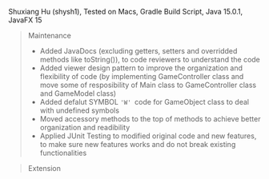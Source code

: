 Shuxiang Hu (shysh1), Tested on Macs, Gradle Build Script, Java 15.0.1, JavaFX 15



> Maintenance 
>
> + Added JavaDocs (excluding getters, setters and overridded methods like toString()), to code reviewers to understand the code
> + Added viewer design pattern to  improve the organization and flexibility of code (by implementing GameController class and move some of resposibility of Main class to GameController class and GameModel class)
> +  Added defalut SYMBOL <code>'W' </code>code for GameObject class to deal with undefined symbols
> + Moved accessory methods to the top of methods to achieve better organization and readibility
> + Applied JUnit Testing to modified original code and new features, to make sure new features works and do not break existing functionalities 

> Extension
>
>